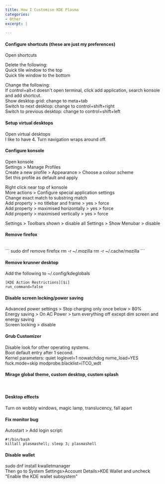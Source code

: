 ```yaml
---
title: How I Customise KDE Plasma
categories:
- Other
excerpt: |
  
---
```



#### Configure shortcuts (these are just my preferences)

Open shortcuts

Delete the following:<br>
Quick tile window to the top <br>
Quick tile window to the bottom <br>

Change the following:<br>
If control+alt+t doesn't open terminal, click add application, search konsole and add shortcut. <br>
Show desktop grid: change to meta+tab <br>
Switch to next desktop: change to control+shift+right <br>
Switch to previous desktop: change to control+shift+left <br>

#### Setup virtual desktops

Open virtual desktops <br>
I like to have 4. Turn navigation wraps around off. 


#### Configure konsole

Open konsole<br>
Settings > Manage Profiles <br>
Create a new profile > Appearance > Choose a colour scheme <br>
Set this profile as default and apply<br>

Right click near top of konsole <br>
More actions > Configure special application settings <br>
Change exact match to substring match <br>
Add property > no titlebar and frame > yes > force <br>
Add property > maximised horizontally > yes > force <br>
Add property > maximised vertically > yes > force <br>

Settings > Toolbars shown > disable all
Settings > Show Menubar > disable


#### Remove firefox
<br>
```
sudo dnf remove firefox 
rm -r ~/.mozilla 
rm -r ~/.cache/mozilla 
```
  
####  Remove krunner desktop 

Add the following to ~/.config/kdeglobals <br>

```
[KDE Action Restrictions][$i] 
run_command=false
```

#### Disable screen locking/power saving

Advanced power settings > Stop charging only once below > 80% <br>
Energy saving > On AC Power > turn everything off except dim screen and energy saving <br>
Screen locking > disable

#### Grub Customizer

Disable look for other operating systems. <br>
Boot default entry after 1 second. <br>
Kernel parameters: quiet loglevel=1 nowatchdog nvme_load=YES fsck.mode=skip modprobe.blacklist=iTCO_wdt

#### Mirage global theme, custom desktop, custom splash
<br>

#### Desktop effects

Turn on wobbly windows, magic lamp, translucency, fall apart

#### Fix monitor bug

Autostart > Add login script:

```
#!/bin/bash
killall plasmashell; sleep 3; plasmashell
```

#### Disable wallet

sudo dnf install kwalletmanager <br>
Then go to System Settings>Account Details>KDE Wallet and uncheck "Enable the KDE wallet subsystem"
